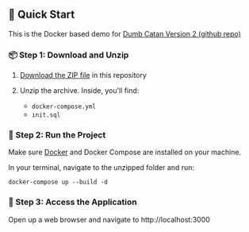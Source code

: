 ## 🚀 Quick Start

This is the Docker based demo for [Dumb Catan Version 2 (github repo)](https://github.com/rmatusza/dumbcatan-v2-public)

### 📦 Step 1: Download and Unzip

1. [Download the ZIP file](https://github.com/rmatusza/dumbcatan-v2-demo/raw/main/dumb-catan-demo.zip) in this repository 

2. Unzip the archive. Inside, you'll find:
   - `docker-compose.yml`
   - `init.sql`

### 🐳 Step 2: Run the Project

Make sure [Docker](https://www.docker.com/products/docker-desktop) and Docker Compose are installed on your machine.

In your terminal, navigate to the unzipped folder and run:

`docker-compose up --build -d`

### 📡 Step 3: Access the Application

Open up a web browser and navigate to http://localhost:3000